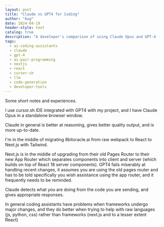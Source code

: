 ```yaml
---
layout: post
title: "Claude vs GPT4 for Coding"
author: "Aug"
date: 2024-04-19
header-style: text
catalog: true
description: "A developer's comparison of using Claude Opus and GPT-4 (via Cursor.sh) as AI coding assistants, particularly when working with Next.js App Router vs. Pages Router and handling framework updates."
tags:
  - ai-coding-assistants
  - claude
  - gpt-4
  - ai-pair-programming
  - nextjs
  - react
  - cursor-sh
  - llm
  - code-generation
  - developer-tools
---
```


Some short notes and experiences.

I use cursor.sh IDE integrated with GPT4 with my project, and I have Claude Opus in a standalone browser window.

Claude in general is better at reasoning, gives better quality output, and is more up-to-date.

I'm in the middle of migrating 8bitoracle.ai from raw webpack to React to Next.js with Tailwind.

Next.js is in the middle of upgrading from their old Pages Router to their new App Router which separates components into client and server (which builds on top of React 18 server components). GPT4 fails miserably at handling recent changes, it assumes you are using the old pages router and has to be told specifically you wish assistance using the app router, and it frequently needs to be reminded.

Claude detects what you are doing from the code you are sending, and gives appropriate responses.

In general coding assistants have problems when frameworks undergo major changes, and they do better when trying to help with raw languages (js, python, css) rather than frameworks (next.js and to a lesser extent React)
